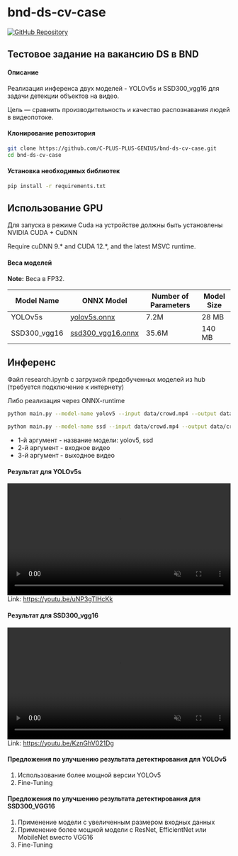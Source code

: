 # bnd-ds-cv-case

[![GitHub Repository](https://img.shields.io/badge/GitHub-Repository-blue?logo=github)](https://github.com/C-PLUS-PLUS-GENIUS/bnd-ds-cv-case)

## Тестовое задание на вакансию DS в BND

#### Описание
Реализация инференса двух моделей - YOLOv5s и SSD300_vgg16 для задачи детекции объектов на видео. 

Цель — сравнить производительность и качество распознавания людей в видеопотоке.

#### Клонирование репозитория

```bash
git clone https://github.com/C-PLUS-PLUS-GENIUS/bnd-ds-cv-case.git
cd bnd-ds-cv-case
```

#### Установка необходимых библиотек

```bash
pip install -r requirements.txt
```

## Использование GPU

Для запуска в режиме Cuda на устройстве должны быть установлены NVIDIA CUDA + CuDNN

Require cuDNN 9.* and CUDA 12.*, and the latest MSVC runtime.

#### Веса моделей

**Note:** Веса в FP32.

| Model Name   | ONNX Model                                                                                                     | Number of Parameters | Model Size |
| ------------ | -------------------------------------------------------------------------------------------------------------- | -------------------- | ---------- |
| YOLOv5s      | [yolov5s.onnx](https://github.com/C-PLUS-PLUS-GENIUS/bnd-ds-cv-case/tree/main/weights/yolov5s.onnx)            | 7.2M                 | 28 MB      |
| SSD300_vgg16 | [ssd300_vgg16.onnx](https://github.com/C-PLUS-PLUS-GENIUS/bnd-ds-cv-case/tree/main/weights/ssd300_vgg16.onnx)  | 35.6M                | 140 MB     |

## Инференс

Файл research.ipynb с загрузкой предобученных моделей из hub (требуется подключение к интернету)

Либо реализация через ONNX-runtime


```bash
python main.py --model-name yolov5 --input data/crowd.mp4 --output data/crowd_yolov5.mp4

python main.py --model-name ssd --input data/crowd.mp4 --output data/crowd_ssd.mp4
```

- 1-й аргумент - название модели: yolov5, ssd
- 2-й аргумент - входное видео
- 3-й аргумент - выходное видео

#### Результат для YOLOv5s
<video controls autoplay loop src="https://github.com/user-attachments/assets/17eff7ee-439d-46bd-8be3-9b1b26699c22" muted="false" width="100%"></video>
Link: https://youtu.be/uNP3gTlHcKk

#### Результат для SSD300_vgg16
<video controls autoplay loop src="https://github.com/user-attachments/assets/1bf52331-f117-4381-8653-89e99cd76101" muted="false" width="100%"></video>
Link: https://youtu.be/KznGhV021Dg

#### Предложения по улучшению результата детектирования для YOLOv5
1. Использование более мощной версии YOLOv5
2. Fine-Tuning 

#### Предложения по улучшению результата детектирования для SSD300_VGG16
1. Применение модели с увеличенным размером входных данных
2. Применение более мощной модели с ResNet, EfficientNet или MobileNet вместо VGG16
2. Fine-Tuning 
